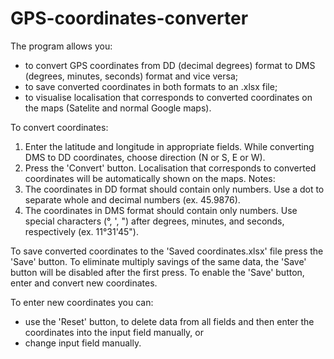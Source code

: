 # GPS-coordinates-converter
The program allows you:
- to convert GPS coordinates from DD (decimal degrees) format to DMS (degrees, minutes, seconds) format and vice versa; 
- to save converted coordinates in both formats to an .xlsx file;
- to visualise localisation that corresponds to converted coordinates on the maps (Satelite and normal Google maps).

To convert coordinates:
1. Enter the latitude and longitude in appropriate fields. While converting DMS to DD coordinates, choose direction (N or S, E or W).
2. Press the 'Convert' button. Localisation that corresponds to converted coordinates will be automatically shown on the maps.
Notes: 
1. The coordinates in DD format should contain only numbers. Use a dot to separate whole and decimal numbers (ex. 45.9876).
2. The coordinates in DMS format should contain only numbers. Use special characters (°, ', ") after degrees, minutes, and seconds, respectively (ex. 11°31'45"). 

To save converted coordinates to the 'Saved coordinates.xlsx' file press the 'Save' button. To eliminate multiply savings of the same data, the 'Save' button will be disabled after the first press. To enable the 'Save' button, enter and convert new coordinates.

To enter new coordinates you can:
- use the 'Reset' button, to delete data from all fields and then enter the coordinates into the input field manually, or 
- change input field manually.

